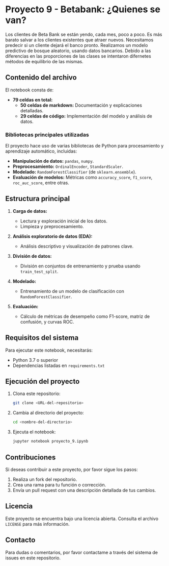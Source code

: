 # Proyecto 9 - Betabank: ¿Quienes se van? 

Los clientes de Beta Bank se están yendo, cada mes, poco a poco. Es más barato salvar a los clientes existentes que atraer nuevos. 
Necesitamos predecir si un cliente dejará el banco pronto. Realizamos un modelo predictivo de bosque aleatorio, usando datos bancarios. Debido a las diferencias en las proporciones de las clases se intentaron difernetes métodos de equilibrio de las mismas.

## Contenido del archivo
El notebook consta de:
- **79 celdas en total:**
  - **50 celdas de markdown:** Documentación y explicaciones detalladas.
  - **29 celdas de código:** Implementación del modelo y análisis de datos.

### Bibliotecas principales utilizadas
El proyecto hace uso de varias bibliotecas de Python para procesamiento y aprendizaje automático, incluidas:
- **Manipulación de datos:** `pandas`, `numpy`.
- **Preprocesamiento:** `OrdinalEncoder`, `StandardScaler`.
- **Modelado:** `RandomForestClassifier` (de `sklearn.ensemble`).
- **Evaluación de modelos:** Métricas como `accuracy_score`, `f1_score`, `roc_auc_score`, entre otras.

## Estructura principal
1. **Carga de datos:**
   - Lectura y exploración inicial de los datos.
   - Limpieza y preprocesamiento.

2. **Análisis exploratorio de datos (EDA):**
   - Análisis descriptivo y visualización de patrones clave.

3. **División de datos:**
   - División en conjuntos de entrenamiento y prueba usando `train_test_split`.

4. **Modelado:**
   - Entrenamiento de un modelo de clasificación con `RandomForestClassifier`.

5. **Evaluación:**
   - Cálculo de métricas de desempeño como F1-score, matriz de confusión, y curvas ROC.

## Requisitos del sistema
Para ejecutar este notebook, necesitarás:
- Python 3.7 o superior
- Dependencias listadas en `requirements.txt`

## Ejecución del proyecto
1. Clona este repositorio:
   ```bash
   git clone <URL-del-repositorio>
   ```

2. Cambia al directorio del proyecto:
   ```bash
   cd <nombre-del-directorio>
   ```

3. Ejecuta el notebook:
   ```bash
   jupyter notebook proyecto_9.ipynb

## Contribuciones
Si deseas contribuir a este proyecto, por favor sigue los pasos:
1. Realiza un fork del repositorio.
2. Crea una rama para tu función o corrección.
3. Envía un pull request con una descripción detallada de tus cambios.

## Licencia
Este proyecto se encuentra bajo una licencia abierta. Consulta el archivo `LICENSE` para más información.

## Contacto
Para dudas o comentarios, por favor contactame a través del sistema de issues en este repositorio.
